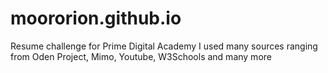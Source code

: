 # moororion.github.io
Resume challenge for Prime Digital Academy
I used many sources ranging from Oden Project, Mimo, Youtube, W3Schools and many more
